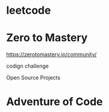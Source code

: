 # leetcode
# Zero to Mastery 
 https://zerotomastery.io/community/
 
 codign challenge
   
 Open Source Projects
   
# Adventure of Code
